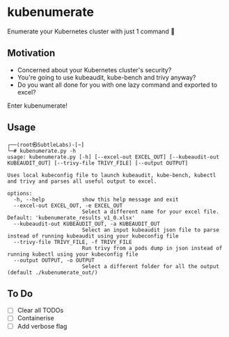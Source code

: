 # kubenumerate

Enumerate your Kubernetes cluster with just 1 command :eyes:

## Motivation

- Concerned about your Kubernetes cluster's security?  
- You're going to use kubeaudit, kube-bench and trivy anyway?
- Do you want all done for you with one lazy command and exported to excel?

Enter kubenumerate!

## Usage

    ┌──(root㉿SubtleLabs)-[~]
    └─# kubenumerate.py -h
    usage: kubenumerate.py [-h] [--excel-out EXCEL_OUT] [--kubeaudit-out KUBEAUDIT_OUT] [--trivy-file TRIVY_FILE] [--output OUTPUT]
    
    Uses local kubeconfig file to launch kubeaudit, kube-bench, kubectl and trivy and parses all useful output to excel.
    
    options:
      -h, --help            show this help message and exit
      --excel-out EXCEL_OUT, -e EXCEL_OUT
                            Select a different name for your excel file. Default: 'kubenumerate_results_v1_0.xlsx'
      --kubeaudit-out KUBEAUDIT_OUT, -a KUBEAUDIT_OUT
                            Select an input kubeaudit json file to parse instead of running kubeaudit using your kubeconfig file
      --trivy-file TRIVY_FILE, -f TRIVY_FILE
                            Run trivy from a pods dump in json instead of running kubectl using your kubeconfig file
      --output OUTPUT, -o OUTPUT
                            Select a different folder for all the output (default ./kubenumerate_out/)

## To Do

- [ ] Clear all TODOs
- [ ] Containerise
- [ ] Add verbose flag